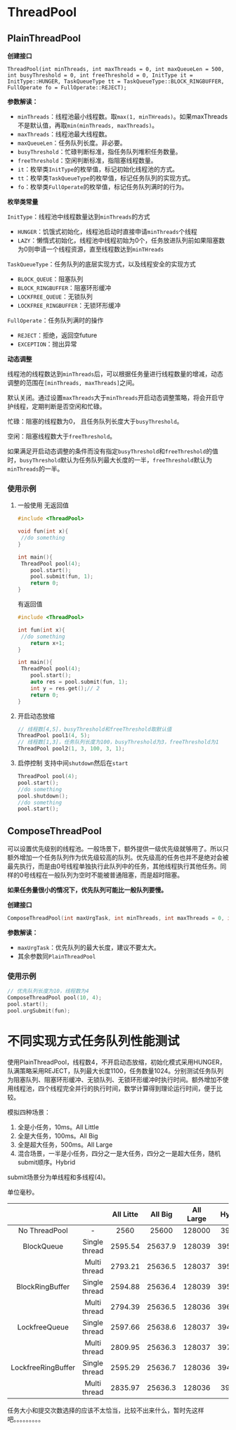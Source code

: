 # ThreadPool



## PlainThreadPool

**创建接口**

`ThreadPool(int minThreads, int maxThreads = 0, int maxQueueLen = 500, int busyThreshold = 0, int freeThreshold = 0, InitType it = InitType::HUNGER, TaskQueueType tt = TaskQueueType::BLOCK_RINGBUFFER, FullOperate fo = FullOperate::REJECT);`

**参数解读：**

- `minThreads`：线程池最小线程数。取`max(1, minTHreads)`。如果maxThreads不是默认值，再取`min(minThreads, maxThreads)`。
- `maxThreads`：线程池最大线程数。
- `maxQueueLen`：任务队列长度。非必要。
- `busyThreshold`：忙碌判断标准，指任务队列堆积任务数量。
- `freeThreshold`：空闲判断标准，指阻塞线程数量。
- `it`：枚举类`InitType`的枚举值，标记初始化线程池的方式。
- `tt`：枚举类`TaskQueueType`的枚举值，标记任务队列的实现方式。
- `fo`：枚举类`FullOperate`的枚举值，标记任务队列满时的行为。



**枚举类常量**

`InitType`：线程池中线程数量达到`minThreads`的方式

- `HUNGER`：饥饿式初始化，线程池启动时直接申请`minThreads`个线程
- `LAZY`：懒惰式初始化，线程池中线程初始为0个，任务放进队列前如果阻塞数为0则申请一个线程资源，直至线程数达到`minTHreads`

`TaskQueueType`：任务队列的底层实现方式，以及线程安全的实现方式

- `BLOCK_QUEUE`：阻塞队列
- `BLOCK_RINGBUFFER`：阻塞环形缓冲
- `LOCKFREE_QUEUE`：无锁队列
- `LOCKFREE_RINGBUFFER`：无锁环形缓冲

`FullOperate`：任务队列满时的操作

- `REJECT`：拒绝，返回空future
- `EXCEPTION`：抛出异常



**动态调整**

线程池的线程数达到`minThreads`后，可以根据任务量进行线程数量的增减，动态调整的范围在`[minThreads, maxThreads]`之间。

默认关闭。通过设置`maxThreads`大于`minThreads`开启动态调整策略，将会开启守护线程，定期判断是否空闲和忙碌。

忙碌：阻塞的线程数为0， 且任务队列长度大于`busyThreshold`。

空闲：阻塞线程数大于`freeThreshold`。

如果满足开启动态调整的条件而没有指定`busyThreshold`和`freeThreshold`的值时，`busyThreshold`默认为任务队列最大长度的一半，`freeThreshold`默认为`minThreads`的一半。

### 使用示例

1. 一般使用
   无返回值

   ```c++
   #include <ThreadPool>
   
   void fun(int x){
   	//do something
   }
   
   int main(){
   	ThreadPool pool(4);
       pool.start();
       pool.submit(fun, 1);
       return 0;
   }
   
   ```

   有返回值
   ```c++
   #include <ThreadPool>
   
   int fun(int x){
   	//do something
       return x+1;
   }
   
   int main(){
   	ThreadPool pool(4);
       pool.start();
       auto res = pool.submit(fun, 1);
       int y = res.get();// 2
       return 0;
   }
   ```

   

2. 开启动态放缩
   ```c++
   // 线程数[4,5]，busyThreshold和freeThreshold取默认值
   ThreadPool pool1(4, 5);
   // 线程数[1,3]，任务队列长度为100，busyThreshold为3，freeThreshold为1
   ThreadPool pool2(1, 3, 100, 3, 1);
   ```

   

3. 启停控制
   支持中间`shutdown`然后在`start`

   ```C++
   ThreadPool pool(4);
   pool.start();
   //do something
   pool.shutdown();
   //do something
   pool.start();
   ```

   



## ComposeThreadPool

可以设置优先级别的线程池。一般场景下，额外提供一级优先级就够用了。所以只额外增加一个任务队列作为优先级较高的队列。优先级高的任务也并不是绝对会被最先执行，而是由0号线程单独执行此队列中的任务，其他线程执行其他任务。同样的0号线程在一般队列为空时不能被普通阻塞，而是超时阻塞。

**如果任务量很小的情况下，优先队列可能比一般队列要慢。**

**创建接口**

```c++
ComposeThreadPool(int maxUrgTask, int minThreads, int maxThreads = 0, int maxQueueLen = 500, int busyThreshold = 0,int freeThreshold = 0, InitType it = InitType::HUNGER, TaskQueueType tt = TaskQueueType::LOCKFREE_RINGBUFFER, FullOperate fo = FullOperate::REJECT);
```

**参数解读：**

- `maxUrgTask`：优先队列的最大长度，建议不要太大。
- 其余参数同`PlainThreadPool`

### 使用示例

```c++
// 优先队列长度为10，线程数为4
ComposeThreadPool pool(10, 4);
pool.start();
pool.urgSubmit(fun);
```





# 不同实现方式任务队列性能测试

使用PlainThreadPool，线程数4，不开启动态放缩，初始化模式采用HUNGER，队满策略采用REJECT，队列最大长度1100，任务数量1024。分别测试任务队列为阻塞队列、阻塞环形缓冲、无锁队列、无锁环形缓冲时执行时间。额外增加不使用线程池，四个线程完全并行的执行时间，数学计算得到理论运行时间，便于比较。

模拟四种场景：

1. 全是小任务，10ms。All Little
2. 全是大任务，100ms。All Big
3. 全是超大任务，500ms。All Large
4. 混合场景，一半是小任务，四分之一是大任务，四分之一是超大任务，随机submit顺序。Hybrid

submit场景分为单线程和多线程(4)。

单位毫秒。

|                    |               | All Litte | All Big | All Large | Hybrid  |
| :----------------: | :-----------: | :-------: | :-----: | :-------: | :-----: |
|   No ThreadPool    |       -       |   2560    |  25600  |  128000   |  39680  |
|     BlockQueue     | Single thread |  2595.54  | 25637.9 |  128039   | 39514.9 |
|                    | Multi thread  |  2793.21  | 25636.5 |  128037   | 39510.5 |
|  BlockRingBuffer   | Single thread |  2594.88  | 25636.4 |  128039   | 39514.5 |
|                    | Multi thread  |  2794.39  | 25636.5 |  128036   | 39650.2 |
|   LockfreeQueue    | Single thread |  2597.66  | 25638.6 |  128037   | 39496.6 |
|                    | Multi thread  |  2809.95  | 25636.3 |  128037   | 39717.2 |
| LockfreeRingBuffer | Single thread |  2595.29  | 25636.7 |  128036   | 39473.1 |
|                    | Multi thread  |  2835.97  | 25636.3 |  128036   |  39592  |

任务大小和提交次数选择的应该不太恰当，比较不出来什么，暂时先这样吧。。。。。。。。。
